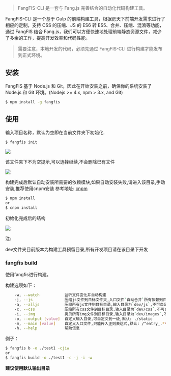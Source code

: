 > FangFIS-CLI 是一套与 Fang.js 完善结合的自动化代码构建工具。

FangFIS-CLI 是一个基于 Gulp 的前端构建工具，根据房天下前端开发需求进行了相应的定制，支持 CSS 的压缩、JS 的 ES6 转 ES5、合并、压缩、混淆等功能，通过 FangFIS 结合 Fang.js，我们可以方便快速地处理前端静态资源文件，减少了多余的工作，提高开发效率和代码性能。

> 需要注意，本地开发的代码，必须先通过 FangFIS-CLI 进行构建才能发布到正式环境。

## 安装

FangFIS 基于 Node.js 和 Git，因此在开始安装之前，确保你的系统安装了 Node.js 和 Git 环境。(Nodejs >= 4.x, npm > 3.x, and Git)

```bash
$ npm install -g fangfis
```

## 使用

输入项目名称，默认为空即在当前文件夹下初始化.
```bash
$ fangfis init
```

![](https://ws3.sinaimg.cn/large/006tNc79ly1fhv65yfla1j307f012dfm.jpg)

该文件夹下不为空提示,可以选择继续,不会删除已有文件

![](https://ws1.sinaimg.cn/large/006tNc79ly1fhv6610msqj30p10b9t92.jpg)

构建完成后默认自动安装所需要的依赖模块,如果自动安装失败,请进入该目录,手动安装,推荐使用cnpm安装 参考地址: [cnpm](https://npm.taobao.org/)

```bash
$ npm install
or
$ cnpm install
```

初始化完成后的结构

![](https://ws2.sinaimg.cn/large/006tNc79ly1fhv663wedfj308q05cmx1.jpg)

注:

dev文件夹目前版本为构建工具预留目录,所有开发项目请在该目录下开发

### fangfis build

使用fangfis进行构建。

构建选项如下：

```bash
    -w, --watch           监听文件变化并自动构建
    -j, --js              压缩js文件到目标文件夹,入口文件`自动合并`所有依赖到目标文件夹,默认: static/js
    -a, --alljs           压缩所有js文件到目标目录,输入目录为`dev/js`,不可自定义,入口文件作为单文件压缩,`不合并`所有依赖, 输出目录可自定义,默认: static/js
    -c, --css             压缩所有css文件到目标目录,输入目录为`dev/css`,不可自定义,输出目录可自定义,默认: static/css
    -i, --img             拷贝所有img文件到目标目录,输入目录为`dev/images`,不可自定义,输出目录可自定义,默认: static/imgages
    -o, --output [value]  自定义输入目录,可自定义到一级,默认: ./static
    -m, --main [value]    自定义入口文件,只能传入正则表达式,默认: /^entry_.*\.js$/i
    -h, --help            帮助信息
```

例子：

```bash
$ fangfis b -o ./test1 -cjiw
or
$ fangfis build -o ./test1 -c -j -i -w
```

**建议使用默认输出目录**